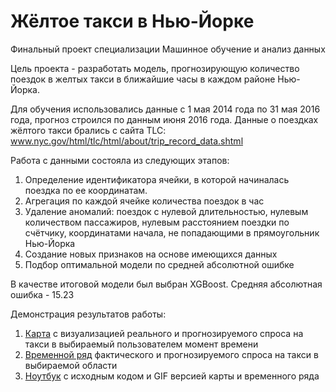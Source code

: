 # Жёлтое такси в Нью-Йорке
Финальный проект специализации Машинное обучение и анализ данных

Цель проекта - разработать модель, прогнозирующую количество поездок в желтых такси в ближайшие часы в каждом районе Нью-Йорка.

Для обучения использовались данные с 1 мая 2014 года по 31 мая 2016 года, прогноз строился по данным июня 2016 года.
Данные о поездках жёлтого такси брались с сайта TLC: www.nyc.gov/html/tlc/html/about/trip_record_data.shtml

Работа с данными состояла из следующих этапов:
1) Определение идентификатора ячейки, в которой начиналась поездка по ее координатам.
2) Агрегация по каждой ячейке количества поездок в час
3) Удаление аномалий: поездок с нулевой длительностью, нулевым количеством пассажиров, нулевым расстоянием поездки по счётчику, координатами начала, не попадающими в прямоугольник Нью-Йорка
4) Создание новых признаков на основе имеющихся данных
5) Подбор оптимальной модели по средней абсолютной ошибке

В качестве итоговой модели был выбран XGBoost. Средняя абсолютная ошибка - 15.23

Демонстрация результатов работы:
1) [Карта](https://github.com/bakaydmitry/nytaxi/blob/master/map.html) с визуализацией реального и прогнозируемого спроса на такси в выбираемый пользователем момент времени
2) [Временной ряд](https://github.com/bakaydmitry/nytaxi/blob/master/curves.html) фактического и прогнозируемого спроса на такси в выбираемой области
3) [Ноутбук](https://github.com/bakaydmitry/nytaxi/blob/master/week7.ipynb.html) с исходным кодом и GIF версией карты и временного ряда
